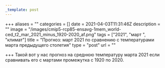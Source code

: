 ```yaml
---
_template: post
---
```


+++
aliases = ""
categories = []
date = 2021-04-03T11:31:46Z
description = ""
image = "/images/cmip5-rcp85-ensavg-1mem_world-ced_t2_mar_2021_minus_1920-2020_af.png"
tags = ["2021", "март ", "климат"]
title = "Прогноз: март 2021 по сравнению с температурами марта предыдущего столетия"
type = "post"
url = ""

+++
Такой вот у нас прогноз на среднюю температуру марта 2021 если сравнивать его с мартами промежутка с 1920 по 2020. 
